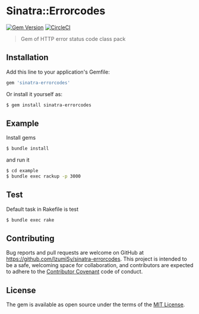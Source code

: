 # Sinatra::Errorcodes
[![Gem Version](https://badge.fury.io/rb/sinatra-errorcodes.svg)](https://badge.fury.io/rb/sinatra-errorcodes)
[![CircleCI](https://circleci.com/gh/IzumiSy/sinatra-errorcodes.svg?style=shield)](https://circleci.com/gh/IzumiSy/sinatra-errorcodes)
> Gem of HTTP error status code class pack

## Installation
Add this line to your application's Gemfile:

```ruby
gem 'sinatra-errorcodes'
```

Or install it yourself as:
```bash
$ gem install sinatra-errorcodes
```

## Example
Install gems
```bash
$ bundle install
```
and run it
```bash
$ cd example
$ bundle exec rackup -p 3000
```

## Test
Default task in Rakefile is test
```bash
$ bundle exec rake
```

## Contributing
Bug reports and pull requests are welcome on GitHub at https://github.com/IzumiSy/sinatra-errorcodes. This project is intended to be a safe, welcoming space for collaboration, and contributors are expected to adhere to the [Contributor Covenant](http://contributor-covenant.org) code of conduct.


## License
The gem is available as open source under the terms of the [MIT License](http://opensource.org/licenses/MIT).

